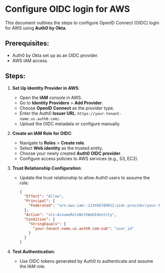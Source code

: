 # Configure OIDC login for AWS

This document outlines the steps to configure OpenID Connect (OIDC) login for AWS using **Auth0 by Okta**.

## Prerequisites:
- Auth0 by Okta set up as an OIDC provider.
- AWS IAM access.

## Steps:

1. **Set Up Identity Provider in AWS**:
   - Open the **IAM** console in AWS.
   - Go to **Identity Providers** > **Add Provider**.
   - Choose **OpenID Connect** as the provider type.
   - Enter the Auth0 **Issuer URL**: `https://your-tenant-name.us.auth0.com/`.
   - Upload the OIDC metadata or configure manually.

2. **Create an IAM Role for OIDC**:
   - Navigate to **Roles** > **Create role**.
   - Select **Web identity** as the trusted entity.
   - Choose your newly created **Auth0 OIDC provider**.
   - Configure access policies to AWS services (e.g., S3, EC2).

3. **Trust Relationship Configuration**:
   - Update the trust relationship to allow Auth0 users to assume the role:
     ```json
     {
       "Effect": "Allow",
       "Principal": {
         "Federated": "arn:aws:iam::123456789012:oidc-provider/your-tenant-name.us.auth0.com"
       },
       "Action": "sts:AssumeRoleWithWebIdentity",
       "Condition": {
         "StringEquals": {
           "your-tenant-name.us.auth0.com:sub": "user_id"
         }
       }
     }
     ```

4. **Test Authentication**:
   - Use OIDC tokens generated by Auth0 to authenticate and assume the IAM role.
